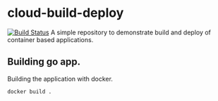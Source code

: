 
# cloud-build-deploy
[![Build Status](https://travis-ci.org/jeffbean/cloud-build-deploy.svg?branch=master)](https://travis-ci.org/jeffbean/cloud-build-deploy)
A simple repository to demonstrate build and deploy of container based applications.


## Building go app.
Building the application with docker.

    docker build .

